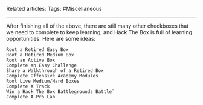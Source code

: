 Related articles:
Tags: #Miscellaneous

---

After finishing all of the above, there are still many other checkboxes that we need to complete to keep learning, and Hack The Box is full of learning opportunities. Here are some ideas:

    Root a Retired Easy Box
    Root a Retired Medium Box
    Root an Active Box
    Complete an Easy Challenge
    Share a Walkthrough of a Retired Box
    Complete Offensive Academy Modules
    Root Live Medium/Hard Boxes
    Complete A Track
    Win a Hack The Box Battlegrounds Battle`
    Complete A Pro Lab